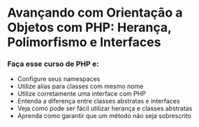# Avançando com Orientação a Objetos com PHP: Herança, Polimorfismo e Interfaces

### Faça esse curso de PHP e:

- Configure seus namespaces
- Utilize alias para classes com mesmo nome
- Utilize corretamente uma interface com PHP
- Entenda a diferença entre classes abstratas e interfaces
- Veja como pode ser fácil utilizar herança e classes abstratas
- Aprenda como garantir que um método não seja sobrescrito
